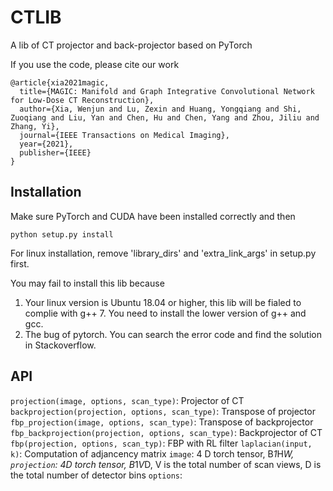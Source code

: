 # CTLIB
A lib of CT projector and back-projector based on PyTorch

If you use the code, please cite our work
```
@article{xia2021magic,
  title={MAGIC: Manifold and Graph Integrative Convolutional Network for Low-Dose CT Reconstruction},
  author={Xia, Wenjun and Lu, Zexin and Huang, Yongqiang and Shi, Zuoqiang and Liu, Yan and Chen, Hu and Chen, Yang and Zhou, Jiliu and Zhang, Yi},
  journal={IEEE Transactions on Medical Imaging},
  year={2021},
  publisher={IEEE}
}
```
## Installation
Make sure PyTorch and CUDA have been installed correctly and then
```
python setup.py install
```

For linux installation, remove 'library_dirs' and 'extra_link_args' in setup.py first.

You may fail to install this lib because
1) Your linux version is Ubuntu 18.04 or higher, this lib will be fialed to complie with g++ 7. You need to install the lower version of g++ and gcc.
2) The bug of pytorch. You can search the error code and find the solution in Stackoverflow.

## API
``projection(image, options, scan_type)``: Projector of CT
``backprojection(projection, options, scan_type)``: Transpose of projector
``fbp_projection(image, options, scan_type)``: Transpose of backprojector
``fbp_backprojection(projection, options, scan_type)``: Backprojector of CT
``fbp(projection, options, scan_typ)``: FBP with RL filter
``laplacian(input, k)``: Computation of adjancency matrix
``image``: 4 D torch tensor, B*1*H*W,
``projection``: 4D torch tensor, B*1*V*D, V is the total number of scan views, D is the total number of detector bins
``options``: 
